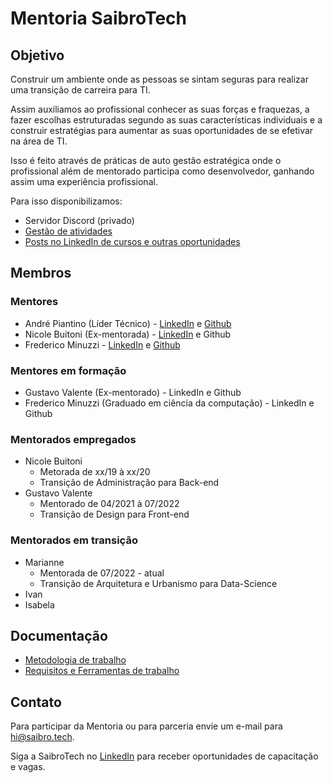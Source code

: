 # Mentoria SaibroTech

## Objetivo

Construir um ambiente onde as pessoas se sintam seguras para realizar uma transição de carreira para TI.

Assim auxiliamos ao profissional conhecer as suas forças e fraquezas, a fazer escolhas estruturadas segundo as suas características individuais e a construir estratégias para aumentar as suas oportunidades de se efetivar na área de TI.

Isso é feito através de práticas de auto gestão estratégica onde o profissional além de mentorado participa como desenvolvedor, ganhando assim uma experiência profissional.

Para isso disponibilizamos:

* Servidor Discord (privado)
* [Gestão de atividades](https://github.com/orgs/saibrotech/projects/8)
* [Posts no LinkedIn de cursos e outras oportunidades](https://www.linkedin.com/company/saibrotech/posts/)

## Membros

### Mentores

* André Piantino (Líder Técnico) - [LinkedIn](https://www.linkedin.com/in/andre-porto-leal-piantino/) e [Github](https://github.com/piantino)
* Nicole Buitoni (Ex-mentorada) - [LinkedIn](https://www.linkedin.com/in/nicole-buitoni/) e Github
* Frederico Minuzzi - [LinkedIn](https://www.linkedin.com/in/frederico-minuzzi-20200416a/) e [Github](https://github.com/Freddyminu)

### Mentores em formação

* Gustavo Valente (Ex-mentorado) - LinkedIn e Github
* Frederico Minuzzi (Graduado em ciência da computação) - LinkedIn e Github

### Mentorados empregados

* Nicole Buitoni
  * Metorada de xx/19 à xx/20
  * Transição de Administração para Back-end
* Gustavo Valente
  * Mentorado de 04/2021 à 07/2022
  * Transição de Design para Front-end

### Mentorados em transição

* Marianne
  * Mentorada de 07/2022 - atual
  * Transição de Arquitetura e Urbanismo para Data-Science
* Ivan
* Isabela

## Documentação

* [Metodologia de trabalho](metodologia.md)
* [Requisitos e Ferramentas de trabalho](requisitos-ferramentas.md)

## Contato

Para participar da Mentoria ou para parceria envie um e-mail para hi@saibro.tech.

Siga a SaibroTech no [LinkedIn](https://www.linkedin.com/company/saibrotech/) para receber oportunidades de capacitação e vagas.
